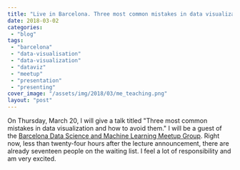 ```yaml
---
title: "Live in Barcelona. Three most common mistakes in data visualization."
date: 2018-03-02
categories: 
 - "blog"
tags: 
 - "barcelona"
 - "data-visualisation"
 - "data-visualization"
 - "dataviz"
 - "meetup"
 - "presentation"
 - "presenting"
cover_image: "/assets/img/2018/03/me_teaching.png"
layout: "post"
---
```


On Thursday, March 20, I will give a talk titled "Three most common mistakes in data visualization and how to avoid them." I will be a guest of the [Barcelona Data Science and Machine Learning Meetup Group](https://www.meetup.com/barcelona-data-science-machine-learning/). Right now, less than twenty-four hours after the lecture announcement, there are already seventeen people on the waiting list. I feel a lot of responsibility and am very excited.

 

